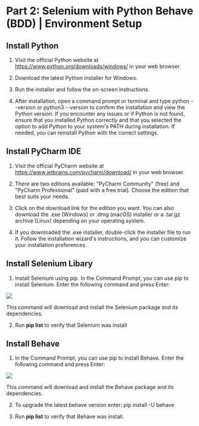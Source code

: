  # Part 2: Selenium with Python Behave (BDD) | Environment Setup


## Install Python

1. Visit the official Python website at https://www.python.org/downloads/windows/ in your web browser.

2. Download the latest Python installer for Windows.

3. Run the installer and follow the on-screen instructions.

4. After installation, open a command prompt or terminal and type python --version or python3 --version to confirm the installation and view the Python version. 
If you encounter any issues or if Python is not found, ensure that you installed Python correctly and that you selected the option to add Python to your system's PATH during installation. 
If needed, you can reinstall Python with the correct settings.

## Install PyCharm IDE

1. Visit the official PyCharm website at https://www.jetbrains.com/pycharm/download/ in your web browser.

2. There are two editions available: "PyCharm Community" (free) and "PyCharm Professional" (paid with a free trial). Choose the edition that best suits your needs.

3. Click on the download link for the edition you want. 
You can also download the .exe (Windows) or .dmg (macOS) installer or a .tar.gz archive (Linux) depending on your operating system.

4. If you downloaded the .exe installer, double-click the installer file to run it.
Follow the installation wizard's instructions, and you can customize your installation preferences.

## Install Selenium Libary

1. Install Selenium using pip. In the Command Prompt, you can use pip to install Selenium. Enter the following command and press Enter:

![](https://i.imgur.com/WQRYjUr.png)

This command will download and install the Selenium package and its dependencies.

2. Run **pip list** to verify that Selenium was install

## Install Behave

1. In the Command Prompt, you can use pip to install Behave. Enter the following command and press Enter:

![](https://i.imgur.com/tA6Z4yY.png)

This command will download and install the Behave package and its dependencies.

2. To upgrade the latest behave version enter: pip install -U behave

3. Run **pip list** to verify that Behave was install.
